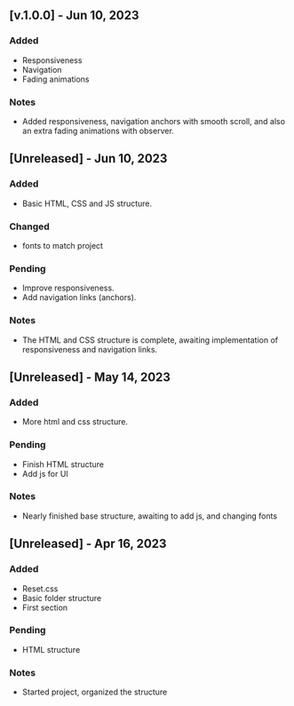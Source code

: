 ## [v.1.0.0] - Jun 10, 2023

### Added
- Responsiveness
- Navigation
- Fading animations

### Notes
- Added responsiveness, navigation anchors with smooth scroll, and also an extra fading animations with observer.

## [Unreleased] - Jun 10, 2023

### Added
- Basic HTML, CSS and JS structure.

### Changed
- fonts to match project

### Pending
- Improve responsiveness.
- Add navigation links (anchors).

### Notes
- The HTML and CSS structure is complete, awaiting implementation of responsiveness and navigation links.

## [Unreleased] - May 14, 2023

### Added
- More html and css structure.

### Pending
- Finish HTML structure
- Add js for UI

### Notes
- Nearly finished base structure, awaiting to add js, and changing fonts


## [Unreleased] - Apr 16, 2023

### Added
- Reset.css
- Basic folder structure
- First section

### Pending
- HTML structure

### Notes
- Started project, organized the structure

